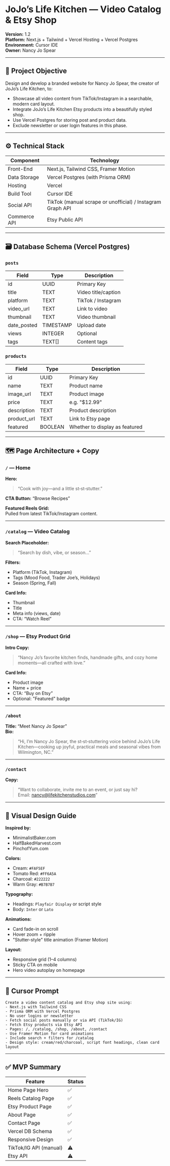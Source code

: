 
# JoJo’s Life Kitchen — Video Catalog & Etsy Shop

**Version:** 1.2  
**Platform:** Next.js + Tailwind + Vercel Hosting + Vercel Postgres  
**Environment:** Cursor IDE  
**Owner:** Nancy Jo Spear  

---

## 📌 Project Objective

Design and develop a branded website for Nancy Jo Spear, the creator of JoJo’s Life Kitchen, to:
- Showcase all video content from TikTok/Instagram in a searchable, modern card layout.
- Integrate JoJo’s Life Kitchen Etsy products into a beautifully styled shop.
- Use Vercel Postgres for storing post and product data.
- Exclude newsletter or user login features in this phase.

---

## ⚙️ Technical Stack

| Component     | Technology                       |
|---------------|-----------------------------------|
| Front-End     | Next.js, Tailwind CSS, Framer Motion |
| Data Storage  | Vercel Postgres (with Prisma ORM)  |
| Hosting       | Vercel                            |
| Build Tool    | Cursor IDE                        |
| Social API    | TikTok (manual scrape or unofficial) / Instagram Graph API |
| Commerce API  | Etsy Public API                   |

---

## 🗃️ Database Schema (Vercel Postgres)

### `posts`
| Field       | Type       | Description                           |
|-------------|------------|----------------------------------------|
| id          | UUID       | Primary Key                            |
| title       | TEXT       | Video title/caption                    |
| platform    | TEXT       | TikTok / Instagram                     |
| video_url   | TEXT       | Link to video                          |
| thumbnail   | TEXT       | Video thumbnail                        |
| date_posted | TIMESTAMP  | Upload date                            |
| views       | INTEGER    | Optional                               |
| tags        | TEXT[]     | Content tags                           |

### `products`
| Field       | Type       | Description                           |
|-------------|------------|----------------------------------------|
| id          | UUID       | Primary Key                            |
| name        | TEXT       | Product name                           |
| image_url   | TEXT       | Product image                          |
| price       | TEXT       | e.g. "$12.99"                          |
| description | TEXT       | Product description                    |
| product_url | TEXT       | Link to Etsy page                      |
| featured    | BOOLEAN    | Whether to display as featured         |

---

## 🗺️ Page Architecture + Copy

### `/` — Home
**Hero:**  
> “Cook with joy—and a little st‑st‑stutter.”

**CTA Button:** “Browse Recipes”

**Featured Reels Grid:**  
Pulled from latest TikTok/Instagram content.

---

### `/catalog` — Video Catalog
**Search Placeholder:**  
> “Search by dish, vibe, or season…”

**Filters:**  
- Platform (TikTok, Instagram)  
- Tags (Mood Food, Trader Joe’s, Holidays)  
- Season (Spring, Fall)

**Card Info:**  
- Thumbnail  
- Title  
- Meta info (views, date)  
- CTA: “Watch Reel”

---

### `/shop` — Etsy Product Grid
**Intro Copy:**  
> “Nancy Jo’s favorite kitchen finds, handmade gifts, and cozy home moments—all crafted with love.”

**Card Info:**  
- Product image  
- Name + price  
- CTA: “Buy on Etsy”  
- Optional: "Featured" badge

---

### `/about`
**Title:** “Meet Nancy Jo Spear”  
**Bio:**  
> “Hi, I’m Nancy Jo Spear, the st‑st‑stuttering voice behind JoJo’s Life Kitchen—cooking up joyful, practical meals and seasonal vibes from Wilmington, NC.”

---

### `/contact`
**Copy:**  
> “Want to collaborate, invite me to an event, or just say hi?  
Email: nancy@lifekitchenstudios.com”

---

## 🎨 Visual Design Guide

**Inspired by:**  
- MinimalistBaker.com  
- HalfBakedHarvest.com  
- PinchofYum.com

**Colors:**
- Cream: `#FAF5EF`
- Tomato Red: `#FF6A5A`
- Charcoal: `#222222`
- Warm Gray: `#B7B7B7`

**Typography:**
- Headings: `Playfair Display` or script style
- Body: `Inter` or `Lato`

**Animations:**
- Card fade-in on scroll
- Hover zoom + ripple
- "Stutter-style" title animation (Framer Motion)

**Layout:**
- Responsive grid (1–4 columns)
- Sticky CTA on mobile
- Hero video autoplay on homepage

---

## 🧠 Cursor Prompt

```
Create a video content catalog and Etsy shop site using:
- Next.js with Tailwind CSS
- Prisma ORM with Vercel Postgres
- No user logins or newsletter
- Fetch social posts manually or via API (TikTok/IG)
- Fetch Etsy products via Etsy API
- Pages: /, /catalog, /shop, /about, /contact
- Use Framer Motion for card animations
- Include search + filters for /catalog
- Design style: cream/red/charcoal, script font headings, clean card layout
```

---

## ✅ MVP Summary

| Feature                       | Status |
|------------------------------|--------|
| Home Page Hero               | ✅     |
| Reels Catalog Page           | ✅     |
| Etsy Product Page            | ✅     |
| About Page                   | ✅     |
| Contact Page                 | ✅     |
| Vercel DB Schema             | ✅     |
| Responsive Design            | ✅     |
| TikTok/IG API (manual)       | ⚠️     |
| Etsy API                     | ⚠️     |
